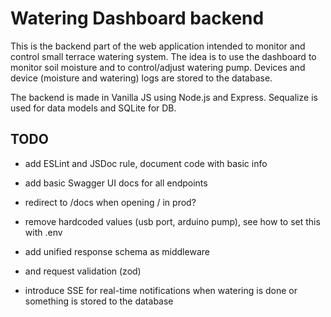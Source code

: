 # Watering Dashboard backend

This is the backend part of the web application intended to monitor and control small terrace watering system. The idea is to use the dashboard to monitor soil moisture and to control/adjust watering pump. Devices and device (moisture and watering) logs are stored to the database.

The backend is made in Vanilla JS using Node.js and Express. Sequalize is used for data models and SQLite for DB.

## TODO

-   add ESLint and JSDoc rule, document code with basic info
-   add basic Swagger UI docs for all endpoints
-   redirect to /docs when opening / in prod?
-   remove hardcoded values (usb port, arduino pump), see how to set this with .env
-   add unified response schema as middleware
-   and request validation (zod)

-   introduce SSE for real-time notifications when watering is done or something is stored to the database
